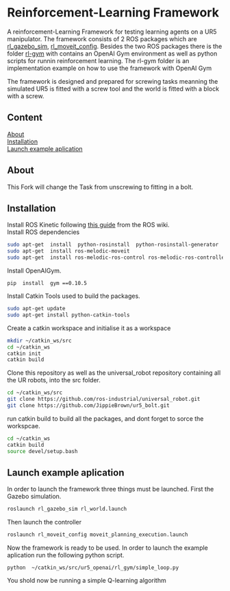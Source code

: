 # Reinforcement-Learning Framework
A reinforcement-Learning Framework for testing learning agents on a UR5 manipulator. The framework consists of 2 ROS packages which are [rl_gazebo_sim](rl_gazebo_sim), [rl_moveit_config](rl_moveit_config). Besides the two ROS packages there is the folder [rl-gym](rl-gym) with contains an OpenAI Gym environment as well as python scripts for runnin reinforcement learning. The rl-gym folder is an implementation example on how to use the framework with OpenAI Gym

The framework is designed and prepared for screwing tasks meanning the simulated UR5 is fitted with a screw tool and the world is fitted with a block with a screw.

## Content
[About](#about)  
[Installation](#installation)  
[Launch example aplication](#launch-example-aplication)  

## About
This Fork will change the Task from unscrewing to fitting in a bolt.

## Installation
Install ROS Kinetic following [this guide](http://wiki.ros.org/kinetic/Installation/Ubuntu) from the ROS wiki.  
Install ROS dependencies
```bash
sudo apt-get  install  python-rosinstall  python-rosinstall-generator  python-wstool  build-essential
sudo apt-get  install ros-melodic-moveit
sudo apt-get  install ros-melodic-ros-control ros-melodic-ros-controllers  ros-melodic-gazebo-ros-controllers-melodic-gazebo-pkgs ros-melodic-controller-manager
```

Install OpenAIGym.
```
pip  install  gym ==0.10.5
```


Install Catkin Tools used to build the packages.
```bash
sudo apt-get update
sudo apt-get install python-catkin-tools
```

Create a catkin workspace and initialise it as a workspace
```bash
mkdir ~/catkin_ws/src
cd ~/catkin_ws
catkin init
catkin build
```

Clone this repository as well as the universal_robot repository containing all the UR robots, into the src folder.
```bash
cd ~/catkin_ws/src
git clone https://github.com/ros-industrial/universal_robot.git
git clone https://github.com/JippieBrown/ur5_bolt.git
```

run catkin build to build all the packages, and dont forget to sorce the workspcae. 
```bash
cd ~/catkin_ws
catkin build
source devel/setup.bash
```

## Launch example aplication
In order to launch the framework three things must be launched. First the Gazebo simulation.
```bash
roslaunch rl_gazebo_sim rl_world.launch
```

Then launch the controller
```bash
roslaunch rl_moveit_config moveit_planning_execution.launch
```

Now the framework is ready to be used. In order to launch the example aplication run the following python script.
```
python  ~/catkin_ws/src/ur5_openai/rl_gym/simple_loop.py
```
You shold now be running a simple Q-learning algorithm 
